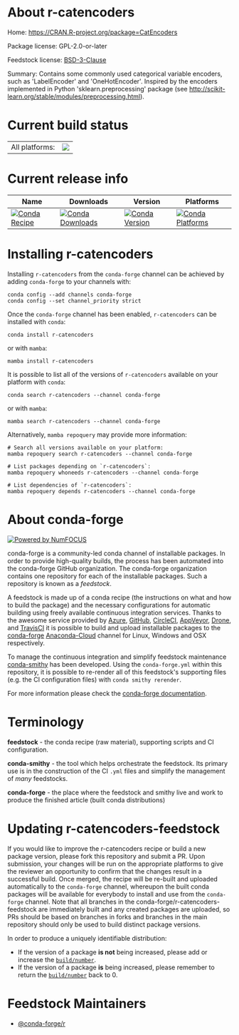 About r-catencoders
===================

Home: https://CRAN.R-project.org/package=CatEncoders

Package license: GPL-2.0-or-later

Feedstock license: [BSD-3-Clause](https://github.com/conda-forge/r-catencoders-feedstock/blob/main/LICENSE.txt)

Summary: Contains some commonly used categorical variable encoders, such as 'LabelEncoder' and 'OneHotEncoder'. Inspired by the encoders implemented in Python 'sklearn.preprocessing' package (see <http://scikit-learn.org/stable/modules/preprocessing.html>).

Current build status
====================


<table><tr><td>All platforms:</td>
    <td>
      <a href="https://dev.azure.com/conda-forge/feedstock-builds/_build/latest?definitionId=12975&branchName=main">
        <img src="https://dev.azure.com/conda-forge/feedstock-builds/_apis/build/status/r-catencoders-feedstock?branchName=main">
      </a>
    </td>
  </tr>
</table>

Current release info
====================

| Name | Downloads | Version | Platforms |
| --- | --- | --- | --- |
| [![Conda Recipe](https://img.shields.io/badge/recipe-r--catencoders-green.svg)](https://anaconda.org/conda-forge/r-catencoders) | [![Conda Downloads](https://img.shields.io/conda/dn/conda-forge/r-catencoders.svg)](https://anaconda.org/conda-forge/r-catencoders) | [![Conda Version](https://img.shields.io/conda/vn/conda-forge/r-catencoders.svg)](https://anaconda.org/conda-forge/r-catencoders) | [![Conda Platforms](https://img.shields.io/conda/pn/conda-forge/r-catencoders.svg)](https://anaconda.org/conda-forge/r-catencoders) |

Installing r-catencoders
========================

Installing `r-catencoders` from the `conda-forge` channel can be achieved by adding `conda-forge` to your channels with:

```
conda config --add channels conda-forge
conda config --set channel_priority strict
```

Once the `conda-forge` channel has been enabled, `r-catencoders` can be installed with `conda`:

```
conda install r-catencoders
```

or with `mamba`:

```
mamba install r-catencoders
```

It is possible to list all of the versions of `r-catencoders` available on your platform with `conda`:

```
conda search r-catencoders --channel conda-forge
```

or with `mamba`:

```
mamba search r-catencoders --channel conda-forge
```

Alternatively, `mamba repoquery` may provide more information:

```
# Search all versions available on your platform:
mamba repoquery search r-catencoders --channel conda-forge

# List packages depending on `r-catencoders`:
mamba repoquery whoneeds r-catencoders --channel conda-forge

# List dependencies of `r-catencoders`:
mamba repoquery depends r-catencoders --channel conda-forge
```


About conda-forge
=================

[![Powered by
NumFOCUS](https://img.shields.io/badge/powered%20by-NumFOCUS-orange.svg?style=flat&colorA=E1523D&colorB=007D8A)](https://numfocus.org)

conda-forge is a community-led conda channel of installable packages.
In order to provide high-quality builds, the process has been automated into the
conda-forge GitHub organization. The conda-forge organization contains one repository
for each of the installable packages. Such a repository is known as a *feedstock*.

A feedstock is made up of a conda recipe (the instructions on what and how to build
the package) and the necessary configurations for automatic building using freely
available continuous integration services. Thanks to the awesome service provided by
[Azure](https://azure.microsoft.com/en-us/services/devops/), [GitHub](https://github.com/),
[CircleCI](https://circleci.com/), [AppVeyor](https://www.appveyor.com/),
[Drone](https://cloud.drone.io/welcome), and [TravisCI](https://travis-ci.com/)
it is possible to build and upload installable packages to the
[conda-forge](https://anaconda.org/conda-forge) [Anaconda-Cloud](https://anaconda.org/)
channel for Linux, Windows and OSX respectively.

To manage the continuous integration and simplify feedstock maintenance
[conda-smithy](https://github.com/conda-forge/conda-smithy) has been developed.
Using the ``conda-forge.yml`` within this repository, it is possible to re-render all of
this feedstock's supporting files (e.g. the CI configuration files) with ``conda smithy rerender``.

For more information please check the [conda-forge documentation](https://conda-forge.org/docs/).

Terminology
===========

**feedstock** - the conda recipe (raw material), supporting scripts and CI configuration.

**conda-smithy** - the tool which helps orchestrate the feedstock.
                   Its primary use is in the construction of the CI ``.yml`` files
                   and simplify the management of *many* feedstocks.

**conda-forge** - the place where the feedstock and smithy live and work to
                  produce the finished article (built conda distributions)


Updating r-catencoders-feedstock
================================

If you would like to improve the r-catencoders recipe or build a new
package version, please fork this repository and submit a PR. Upon submission,
your changes will be run on the appropriate platforms to give the reviewer an
opportunity to confirm that the changes result in a successful build. Once
merged, the recipe will be re-built and uploaded automatically to the
`conda-forge` channel, whereupon the built conda packages will be available for
everybody to install and use from the `conda-forge` channel.
Note that all branches in the conda-forge/r-catencoders-feedstock are
immediately built and any created packages are uploaded, so PRs should be based
on branches in forks and branches in the main repository should only be used to
build distinct package versions.

In order to produce a uniquely identifiable distribution:
 * If the version of a package **is not** being increased, please add or increase
   the [``build/number``](https://docs.conda.io/projects/conda-build/en/latest/resources/define-metadata.html#build-number-and-string).
 * If the version of a package **is** being increased, please remember to return
   the [``build/number``](https://docs.conda.io/projects/conda-build/en/latest/resources/define-metadata.html#build-number-and-string)
   back to 0.

Feedstock Maintainers
=====================

* [@conda-forge/r](https://github.com/conda-forge/r/)

